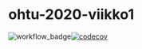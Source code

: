 # ohtu-2020-viikko1

![workflow_badge](https://github.com/ric-rai/ohtu-2020-viikko1/workflows/Java%20CI%20with%20Gradle/badge.svg)[![codecov](https://codecov.io/gh/ric-rai/ohtu-2020-viikko1/branch/main/graph/badge.svg?token=FT29A2HZRE)](https://codecov.io/gh/ric-rai/ohtu-2020-viikko1)


